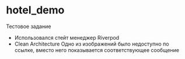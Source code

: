# hotel_demo

Тестовое задание


 - Использовался стейт менеджер Riverpod
 - Clean Architecture
Одно из изображений было недоступно по ссылке, вместо него показывается соответствующее сообщение 

